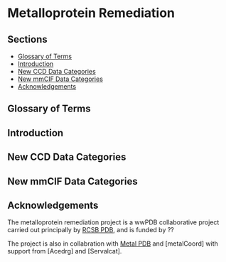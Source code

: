 # Metalloprotein Remediation

## Sections

- [Glossary of Terms](#glossary-of-terms)
- [Introduction](#introduction)
- [New CCD Data Categories](#new-ccd-data-categories)
- [New mmCIF Data Categories](#new-mmcif-data-categories)
- [Acknowledgements](#acknowledgements)

## Glossary of Terms

## Introduction

## New CCD Data Categories

## New mmCIF Data Categories

## Acknowledgements
The metalloprotein remediation project is a wwPDB collaborative project carried out principally by 
[RCSB PDB](https://rcsb.org/), and is funded by ??

The project is also in collabration with [Metal PDB](https://metalpdb.cerm.unifi.it/) and [metalCoord] with support from  [Acedrg] and [Servalcat].